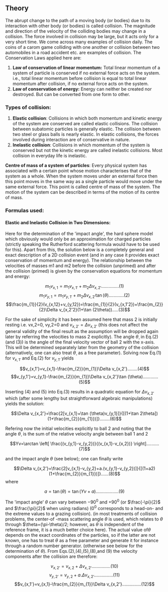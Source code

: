 ## Theory 

The abrupt change to the path of a moving body (or bodies) due to its interaction with other body (or bodies) is called collision. The magnitude and direction of the velocity of the colliding bodies may change in a collision. The force involved in collision may be large, but it acts only for a very short time. We come across many examples of collision daily. The coins of a carom game colliding with one another or collision between two automobiles in a road accident etc. are examples of collision. The Conservation Laws applied here are:

1. **Law of conservation of linear momentum:** Total linear momentum of a system of particle is conserved if no external force acts on the system. i.e., total linear momentum before collision is equal to total linear momentum after collision, if no external force acts on the system.
2. **Law of conservation of energy:** Energy can neither be created nor destroyed. But can be converted from one form to other.
 

### Types of collision:
 
1. **Elastic collision**: Collisions in which both momentum and kinetic energy of the system are conserved are called elastic collisions. The collision between subatomic particles is generally elastic. The collision between two steel or glass balls is nearly elastic. In elastic collisions, the forces involved during interaction are of conservative in nature.
2. **Inelastic collision**: Collisions in which momentum of the system is conserved but not the kinetic energy are called inelastic collisions. Most collision in everyday life is inelastic.
 

**Centre of mass of a system of particles**: Every physical system has associated with a certain point whose motion characterises that of the system as a whole. When the system moves under an external force then this point moves in the same way as a single particle would move under the same external force. This point is called centre of mass of the system. The motion of the system can be described in terms of the motion of its centre of mass.
 

### Formulas used:
 

#### Elastic and Inelastic Collision in Two Dimensions:

Here for the determination of the 'impact angle', the hard sphere model which obviously would only be an approximation for charged particles (strictly speaking the Rutherford scattering formula would have to be used for this). Apart from this, the solution below is a completely general and exact description of a 2D collision event (and in any case it provides exact conservation of momentum and energy). The relationship between the velocities of masses m1 and m2 before the collision (unprimed) and after the collision (primed) is given by the conservation equations for momentum and energy:

$$m_{1}v_{x,1}=m_{1}v_{x,1'}+m_{2}\Delta v_{x,2'}..............(1)$$
$$m_{1}v_{y,1}=m_{1}v_{y,1'}+m_{2}\Delta v_{x,2'}\tan (\theta)............(2)$$
$$\frac{m_{1}}{2}(v_{x,12}+v_{y,12})=\frac{m_{1}}{2}(v_{x,1'2})+\frac{m_{2}}{2}\Delta v_{x,2'2}(1+\tan (2\theta)).....(3)$$

For the sake of simplicity it has been assumed here that mass 2 is initially resting i.e. vx,2=0, vy,2=0 and $v_{x,2'}=\Delta v_{x,2'}$ (this does not affect the general validity of the final result as the assumption will be dropped again later by referring the velocities to mass 2 explicitly). The angle $\theta$¸ in Eq.(2) (and (3)) is the angle of the final velocity vector of ball 2 with the x-axis. This will be determined separately later from the geometry of the collision (alternatively, one can also treat $\theta$¸ as a free parameter). Solving now Eq.(1) for $v_{x,1'}$ and Eq.(2) for $v_{y,1'}$ yields

$$v_{x,1'}=v_{x,1}-\frac{m_{2}}{m_{1}}\Delta v_{x,2'}........(4)$$
$$v_{y,1'}=v_{y,1}-\frac{m_{2}}{m_{1}}\Delta v_{x,2'}\tan (\theta)............(5)$$

Inserting (4) and (5) into Eq.(3) results in a quadratic equation for $\Delta v_{x,2'}$ which (after some lengthy but straightforward algebraic manipulations) yields the solution:

$$\Delta v_{x,2'}=\frac{2[v_{x,1}+\tan (\theta)v_{y,1}]}{[(1+\tan 2\theta])(1+\frac{m_{2}}{m_{1}})]}........(6)$$

Refering now the initial velocities explicitly to ball 2 and noting that the angle $\theta$¸ is the sum of the relative velocity angle between ball 1 and 2

$$Yv=\arctan \left[ \frac{(v_{y,1}-v_{y,2})}{(v_{x,1}-v_{x,2})} \right]..........(7)$$

and the impact angle $\theta$ (see below); one can finally write

$$\Delta v_{x,2'}=\frac{2[v_{x,1}-v_{y,2}+a.(v_{y,1}-v_{y,2})]}{[(1+a2)(1+\frac{m_{2}}{m_{1}})]}......(8)$$
where

$$a=\tan (\theta)=\tan (Yv+a)..................(9)$$

The 'impact angle' $\theta$ can vary between $-90^{0}$ and $+90^{0}$ (or $\frac{-\pi}{2}$ and $\frac{\pi}{2}$ when using radians) ($0^{0}$ corresponds to a head-on- and the extreme values to a grazing collision). (in most treatments of collision problems, the center-of -mass scattering angle $\theta$ is used, which relates to $\theta$ through $\theta=(\pi-\theta)/2; however, as $\theta$ is independent of the reference frame, it is a much better choice here). The actual value of$\theta$ depends on the exact coordinates of the particles, so if the latter are not known, one has to treat $\theta$ as a free parameter and generate it for instance through a random number generator. (otherwise see below for the determination of $\theta$). From Eqs.(2),(4),(5),(8),and (9) the velocity components after the collision are therefore:

$$v_{x,2'}=v_{x,2}+\Delta v_{x,2'}...............(10)$$
$$v_{y,2'}=v_{y,2}+a.\Delta v_{x,2'}...............(11)$$
$$v_{x,1'}=v_{x,1}-\frac{m_{2}}{m_{1}}\Delta v_{x,2'}...............(12)$$





